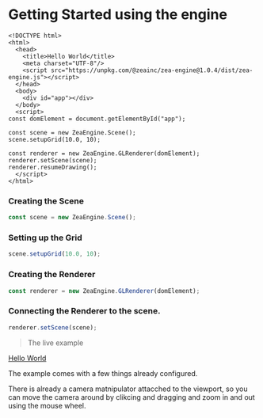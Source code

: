 # Getting Started using the engine

```
<!DOCTYPE html>
<html>
  <head>
    <title>Hello World</title>
    <meta charset="UTF-8"/>
    <script src="https://unpkg.com/@zeainc/zea-engine@1.0.4/dist/zea-engine.js"></script>
  </head>
  <body>
    <div id="app"></div>
  </body>
  <script>
const domElement = document.getElementById("app");

const scene = new ZeaEngine.Scene();
scene.setupGrid(10.0, 10);

const renderer = new ZeaEngine.GLRenderer(domElement);
renderer.setScene(scene);
renderer.resumeDrawing();
  </script>
</html>
```

### Creating the Scene

```javascript
const scene = new ZeaEngine.Scene();
```

### Setting up the Grid

```javascript
scene.setupGrid(10.0, 10);
```

### Creating the Renderer

```javascript
const renderer = new ZeaEngine.GLRenderer(domElement);
```

### Connecting the Renderer to the scene.

```javascript
renderer.setScene(scene);
```

> The live example

[Hello World](./tutorials/HelloWorld.html ':include :type=iframe width=100% height=800px')

The example comes with a few things already configured. 

There is already a camera matnipulator attacched to the viewport, so you can move the camera around by clikcing and dragging and zoom in and out using the mouse wheel. 
